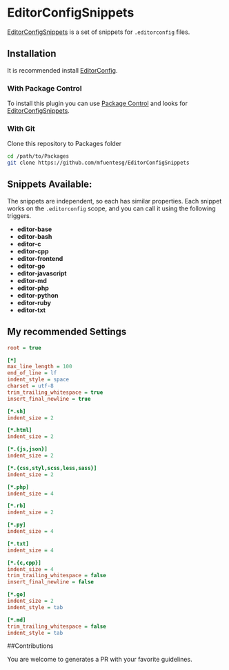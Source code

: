 # EditorConfigSnippets

[EditorConfigSnippets](https://github.com/mfuentesg/EditorConfigSnippets) is a set of snippets for `.editorconfig` files.

## Installation

It is recommended install [EditorConfig](https://packagecontrol.io/packages/EditorConfig).

### With Package Control

To install this plugin you can use [Package Control](https://packagecontrol.io) and looks for [EditorConfigSnippets](https://packagecontrol.io/packages/EditorConfigSnippets).

### With Git

Clone this repository to Packages folder

```bash
cd /path/to/Packages
git clone https://github.com/mfuentesg/EditorConfigSnippets
```

## Snippets Available:

The snippets are independent, so each has similar properties. Each snippet works on the `.editorconfig` scope, and you can call it using the following triggers.

- **editor-base**
- **editor-bash**
- **editor-c**
- **editor-cpp**
- **editor-frontend**
- **editor-go**
- **editor-javascript**
- **editor-md**
- **editor-php**
- **editor-python**
- **editor-ruby**
- **editor-txt**

## My recommended Settings

```ini
root = true

[*]
max_line_length = 100
end_of_line = lf
indent_style = space
charset = utf-8
trim_trailing_whitespace = true
insert_final_newline = true

[*.sh]
indent_size = 2

[*.html]
indent_size = 2

[*.{js,json}]
indent_size = 2

[*.{css,styl,scss,less,sass}]
indent_size = 2

[*.php]
indent_size = 4

[*.rb]
indent_size = 2

[*.py]
indent_size = 4

[*.txt]
indent_size = 4

[*.{c,cpp}]
indent_size = 4
trim_trailing_whitespace = false
insert_final_newline = false

[*.go]
indent_size = 2
indent_style = tab

[*.md]
trim_trailing_whitespace = false
indent_style = tab

```

##Contributions

You are welcome to generates a PR with your favorite guidelines.
